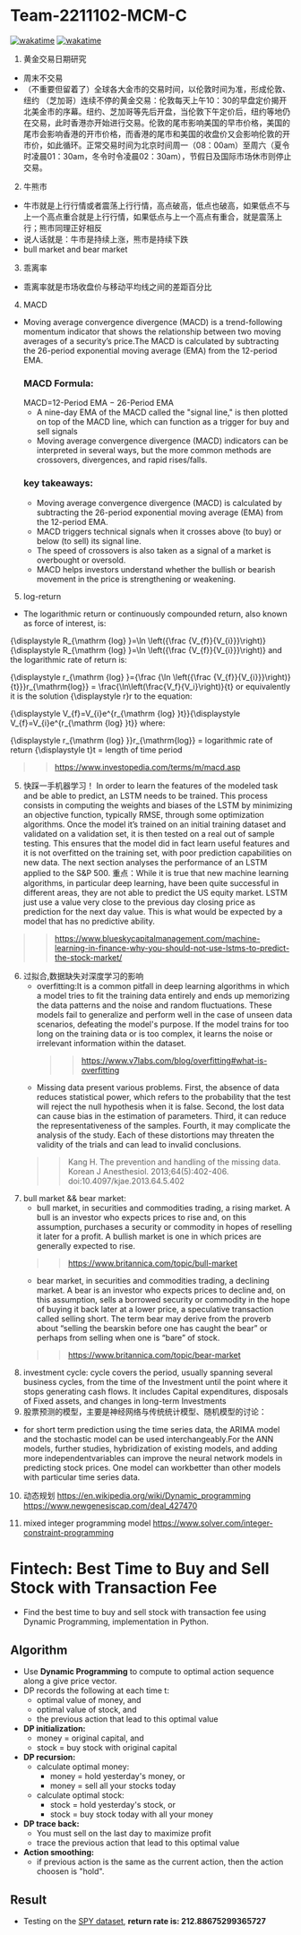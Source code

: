 # Team-2211102-MCM-C
[![wakatime](https://wakatime.com/badge/github/LAWTED/Team-2211102-MCM-C.svg)](https://wakatime.com/badge/github/LAWTED/Team-2211102-MCM-C) [![wakatime](https://wakatime.com/badge/user/b538f533-3e8c-4b7b-ab49-7aab7771d31c/project/3280a53f-4740-4e39-8b0f-a9d055e73acc.svg)](https://wakatime.com/badge/user/b538f533-3e8c-4b7b-ab49-7aab7771d31c/project/3280a53f-4740-4e39-8b0f-a9d055e73acc)
1. 黄金交易日期研究
- 周末不交易
- （不重要但留着了）全球各大金市的交易时间，以伦敦时间为准，形成伦敦、纽约 （芝加哥）连续不停的黄金交易：伦敦每天上午10：30的早盘定价揭开北美金市的序幕。纽约、芝加哥等先后开盘，当伦敦下午定价后，纽约等地仍在交易，此时香港亦开始进行交易。伦敦的尾市影响美国的早市价格，美国的尾市会影响香港的开市价格，而香港的尾市和美国的收盘价又会影响伦敦的开市价，如此循环。正常交易时间为北京时间周一（08：00am）至周六（夏令时凌晨01：30am，冬令时令凌晨02：30am），节假日及国际市场休市则停止交易。
2. 牛熊市
- 牛市就是上行行情或者震荡上行行情，高点破高，低点也破高，如果低点不与上一个高点重合就是上行行情，如果低点与上一个高点有重合，就是震荡上行；熊市同理正好相反
- 说人话就是：牛市是持续上涨，熊市是持续下跌
- bull market and bear market
3. 乖离率
- 乖离率就是市场收盘价与移动平均线之间的差距百分比
4. MACD
- Moving average convergence divergence (MACD) is a trend-following momentum indicator that shows the relationship between two moving averages of a security’s price.The MACD is calculated by subtracting the 26-period exponential moving average (EMA) from the 12-period EMA.
  ### MACD Formula:
  MACD=12-Period EMA − 26-Period EMA
  - A nine-day EMA of the MACD called the "signal line," is then plotted on top of the MACD line, which can function as a trigger for buy and sell signals
  - Moving average convergence divergence (MACD) indicators can be interpreted in several ways, but the more common methods are crossovers, divergences, and rapid rises/falls.
  ### key takeaways:
  - Moving average convergence divergence (MACD) is calculated by subtracting the 26-period exponential moving average (EMA) from the 12-period EMA.
  - MACD triggers technical signals when it crosses above (to buy) or below (to sell) its signal line.
  - The speed of crossovers is also taken as a signal of a market is overbought or oversold.
  - MACD helps investors understand whether the bullish or bearish movement in the price is strengthening or weakening.
 5. log-return
 - The logarithmic return or continuously compounded return, also known as force of interest, is:

{\displaystyle R_{\mathrm {log} }=\ln \left({\frac {V_{f}}{V_{i}}}\right)}{\displaystyle R_{\mathrm {log} }=\ln \left({\frac {V_{f}}{V_{i}}}\right)}
and the logarithmic rate of return is:

{\displaystyle r_{\mathrm {log} }={\frac {\ln \left({\frac {V_{f}}{V_{i}}}\right)}{t}}}r_{\mathrm{log}} = \frac{\ln\left(\frac{V_f}{V_i}\right)}{t}
or equivalently it is the solution {\displaystyle r}r to the equation:

{\displaystyle V_{f}=V_{i}e^{r_{\mathrm {log} }t}}{\displaystyle V_{f}=V_{i}e^{r_{\mathrm {log} }t}}
where:

{\displaystyle r_{\mathrm {log} }}r_{\mathrm{log}} = logarithmic rate of return
{\displaystyle t}t = length of time period

  >>https://www.investopedia.com/terms/m/macd.asp
5. 快踩一手机器学习！
  In order to learn the features of the modeled task and be able to predict, an LSTM needs to be trained. This process consists in computing the weights and biases of the LSTM by minimizing an objective function, typically RMSE, through some optimization algorithms. Once the model it’s trained on an initial training dataset and validated on a validation set, it is then tested on a real out of sample testing. This ensures that the model did in fact learn useful features and it is not overfitted on the training set, with poor prediction capabilities on new data. The next section analyses the performance of an LSTM applied to the S&P 500.
  重点：While it is true that new machine learning algorithms, in particular deep learning, have been quite successful in different areas, they are not able to predict the US equity market. LSTM just use a value very close to the previous day closing price as prediction for the next day value. This is what would be expected by a model that has no predictive ability.
  >>https://www.blueskycapitalmanagement.com/machine-learning-in-finance-why-you-should-not-use-lstms-to-predict-the-stock-market/
6. 过拟合,数据缺失对深度学习的影响
   - overfitting:It is a common pitfall in deep learning algorithms in which a model tries to fit the training data entirely and ends up memorizing the data patterns and the noise and random fluctuations. These models fail to generalize and perform well in the case of unseen data scenarios, defeating the model's purpose. If the model trains for too long on the training data or is too complex, it learns the noise or irrelevant information within the dataset.
     >>https://www.v7labs.com/blog/overfitting#what-is-overfitting
   - Missing data present various problems. First, the absence of data reduces statistical power, which refers to the probability that the test will reject the null hypothesis when it is false. Second, the lost data can cause bias in the estimation of parameters. Third, it can reduce the representativeness of the samples. Fourth, it may complicate the analysis of the study. Each of these distortions may threaten the validity of the trials and can lead to invalid conclusions.
   >>Kang H. The prevention and handling of the missing data. Korean J Anesthesiol. 2013;64(5):402-406. doi:10.4097/kjae.2013.64.5.402
7. bull market && bear market:
   - bull market, in securities and commodities trading, a rising market. A bull is an investor who expects prices to rise and, on this assumption, purchases a security or commodity in hopes of reselling it later for a profit. A bullish market is one in which prices are generally expected to rise.
   >>https://www.britannica.com/topic/bull-market
   - bear market, in securities and commodities trading, a declining market. A bear is an investor who expects prices to decline and, on this assumption, sells a borrowed security or commodity in the hope of buying it back later at a lower price, a speculative transaction called selling short. The term bear may derive from the proverb about “selling the bearskin before one has caught the bear” or perhaps from selling when one is “bare” of stock.
   >>https://www.britannica.com/topic/bear-market
8. investment cycle:
   cycle covers the period, usually spanning several business cycles, from the time of the Investment until the point where it stops generating cash flows. It includes Capital expenditures, disposals of Fixed assets, and changes in long-term Investments
9. 股票预测的模型，主要是神经网络与传统统计模型、随机模型的讨论：
 - for short term prediction using the time series data, the ARIMA model and the stochastic model can be used interchangeably.For the ANN models, further studies, hybridization of existing models, and adding more independentvariables can improve the neural network models in predicting stock prices. One model can workbetter than other models with particular time series data.

10. 动态规划
https://en.wikipedia.org/wiki/Dynamic_programming
https://www.newgenesiscap.com/deal_427470

11. mixed integer programming model
https://www.solver.com/integer-constraint-programming

# Fintech: Best Time to Buy and Sell Stock with Transaction Fee
* Find the best time to buy and sell stock with transaction fee using Dynamic Programming, implementation in Python.

## Algorithm
- Use **Dynamic Programming** to compute to optimal action sequence along a give price vector.
- DP records the following at each time t:
	- optimal value of money, and
	- optimal value of stock, and
	- the previous action that lead to this optimal value
- **DP initialization:**
	- money = original capital, and
	- stock = buy stock with original capital
- **DP recursion:**
	- calculate optimal money:
		* money = hold yesterday's money, or
		* money = sell all your stocks today
	- calculate optimal stock:
		* stock = hold yesterday's stock, or
		* stock = buy stock today with all your money
- **DP trace back:**
	- You must sell on the last day to maximize profit
	- trace the previous action that lead to this optimal value
- **Action smoothing:**
	- if previous action is the same as the current action, then the action choosen is "hold".

## Result
- Testing on the [SPY dataset](https://finance.yahoo.com/quote/SPY/history?period1=1167580800&period2=1508947200&interval=1d&filter=history&frequency=1d), **return rate is: 212.88675299365727**
